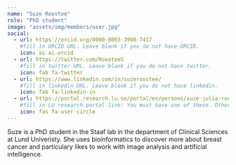 ```yaml
---
name: "Suze Roostee"
role: "PhD student"
image: "assets/img/members/user.jpg"
social:
  - url: https://orcid.org/0000-0003-3908-7417
    #fill in ORCID URL. Leave blank if you do not have ORCID.
    icon: ai ai-orcid
  - url: https://twitter.com/RoosteeS
    #fill in twitter URL. Leave blank if you do not have twitter.
    icon: fab fa-twitter
  - url: https://www.linkedin.com/in/suzeroostee/
    #fill in linkedin URL. Leave blank if you do not have linkedin.
    icon: fab fa-linkedin-in
  - url: https://portal.research.lu.se/portal/en/persons/suze-julia-roostee(170e51b7-b618-47d2-9174-ba2ee83eb1f7).html
    #fill in LU research portal link: You must have one of these. Otherwise, leave blank.
    icon: fas fa-user-circle
---
```


Suze is a PhD student in the Staaf lab in the department of Clinical Sciences at Lund Univeristy. She uses bioinformatics to discover more about breast cancer and particulary likes to work with image analysis and artificial intelligence. 
